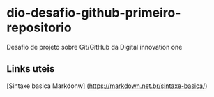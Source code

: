 # dio-desafio-github-primeiro-repositorio

Desafio de projeto sobre Git/GitHub da Digital innovation one 

## Links uteis 
[Sintaxe basica Markdonw] (https://markdown.net.br/sintaxe-basica/)
